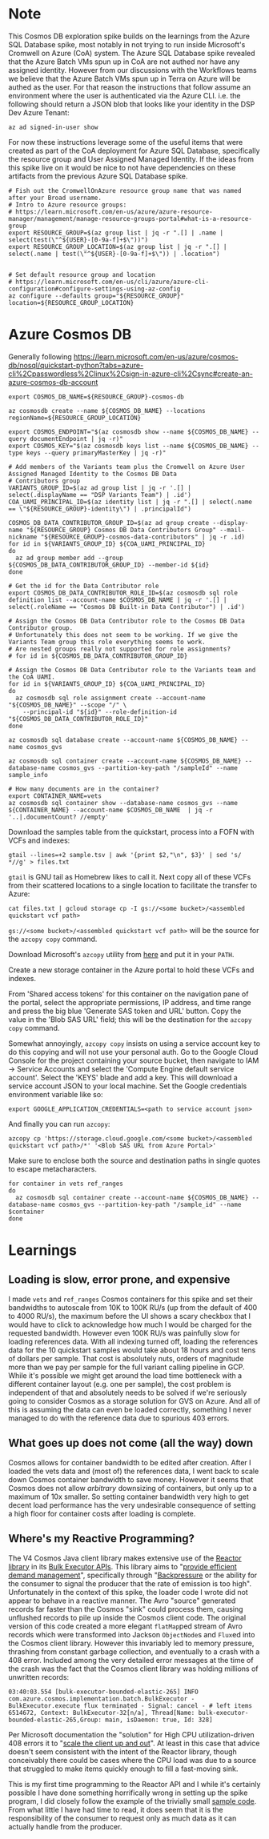 # **Note**

This Cosmos DB exploration spike builds on the learnings from the Azure SQL Database spike, most notably in not trying
to run inside Microsoft's Cromwell on Azure (CoA) system. The Azure SQL Database spike revealed that the Azure Batch VMs
spun up in CoA are not authed nor have any assigned identity. However from our discussions with the Workflows teams we
believe that the Azure Batch VMs spun up in Terra on Azure will be authed as the user. For that reason the instructions
that follow assume an environment where the user is authenticated via the Azure CLI. i.e. the following should return a
JSON blob that looks like your identity in the DSP Dev Azure Tenant:

```
az ad signed-in-user show
```

For now these instructions leverage some of the useful items that were created as part of the CoA deployment for
Azure SQL Database, specifically the resource group and User Assigned Managed Identity. If the ideas from this spike
live on it would be nice to not have dependencies on these artifacts from the previous Azure SQL Database spike.

```
# Fish out the CromwellOnAzure resource group name that was named after your Broad username.
# Intro to Azure resource groups:
# https://learn.microsoft.com/en-us/azure/azure-resource-manager/management/manage-resource-groups-portal#what-is-a-resource-group
export RESOURCE_GROUP=$(az group list | jq -r ".[] | .name | select(test(\"^${USER}-[0-9a-f]+$\"))")
export RESOURCE_GROUP_LOCATION=$(az group list | jq -r ".[] | select(.name | test(\"^${USER}-[0-9a-f]+$\")) | .location")


# Set default resource group and location
# https://learn.microsoft.com/en-us/cli/azure/azure-cli-configuration#configure-settings-using-az-config 
az configure --defaults group="${RESOURCE_GROUP}" location=${RESOURCE_GROUP_LOCATION}
```

# Azure Cosmos DB

Generally
following https://learn.microsoft.com/en-us/azure/cosmos-db/nosql/quickstart-python?tabs=azure-cli%2Cpasswordless%2Clinux%2Csign-in-azure-cli%2Csync#create-an-azure-cosmos-db-account

```
export COSMOS_DB_NAME=${RESOURCE_GROUP}-cosmos-db

az cosmosdb create --name ${COSMOS_DB_NAME} --locations regionName=${RESOURCE_GROUP_LOCATION}

export COSMOS_ENDPOINT="$(az cosmosdb show --name ${COSMOS_DB_NAME} --query documentEndpoint | jq -r)"
export COSMOS_KEY="$(az cosmosdb keys list --name ${COSMOS_DB_NAME} --type keys --query primaryMasterKey | jq -r)"

# Add members of the Variants team plus the Cromwell on Azure User Assigned Managed Identity to the Cosmos DB Data
# Contributors group
VARIANTS_GROUP_ID=$(az ad group list | jq -r '.[] | select(.displayName == "DSP Variants Team") | .id')
COA_UAMI_PRINCIPAL_ID=$(az identity list | jq -r ".[] | select(.name == \"${RESOURCE_GROUP}-identity\") | .principalId")

COSMOS_DB_DATA_CONTRIBUTOR_GROUP_ID=$(az ad group create --display-name "${RESOURCE_GROUP} Cosmos DB Data Contributors Group" --mail-nickname "${RESOURCE_GROUP}-cosmos-data-contributors" | jq -r .id)
for id in ${VARIANTS_GROUP_ID} ${COA_UAMI_PRINCIPAL_ID}
do
  az ad group member add --group ${COSMOS_DB_DATA_CONTRIBUTOR_GROUP_ID} --member-id ${id}
done

# Get the id for the Data Contributor role
export COSMOS_DB_DATA_CONTRIBUTOR_ROLE_ID=$(az cosmosdb sql role definition list --account-name $COSMOS_DB_NAME | jq -r '.[] | select(.roleName == "Cosmos DB Built-in Data Contributor") | .id')

# Assign the Cosmos DB Data Contributor role to the Cosmos DB Data Contributor group.
# Unfortunately this does not seem to be working. If we give the Variants Team group this role everything seems to work.
# Are nested groups really not supported for role assignments?
# for id in ${COSMOS_DB_DATA_CONTRIBUTOR_GROUP_ID}

# Assign the Cosmos DB Data Contributor role to the Variants team and the CoA UAMI.
for id in ${VARIANTS_GROUP_ID} ${COA_UAMI_PRINCIPAL_ID}
do
  az cosmosdb sql role assignment create --account-name "${COSMOS_DB_NAME}" --scope "/" \
    --principal-id "${id}" --role-definition-id "${COSMOS_DB_DATA_CONTRIBUTOR_ROLE_ID}"
done

az cosmosdb sql database create --account-name ${COSMOS_DB_NAME} --name cosmos_gvs

az cosmosdb sql container create --account-name ${COSMOS_DB_NAME} --database-name cosmos_gvs --partition-key-path "/sampleId" --name sample_info

# How many documents are in the container?
export CONTAINER_NAME=vets
az cosmosdb sql container show --database-name cosmos_gvs --name ${CONTAINER_NAME} --account-name $COSMOS_DB_NAME  | jq -r '..|.documentCount? //empty'

```

Download the samples table from the quickstart, process into a FOFN with VCFs and indexes:

```
gtail --lines=+2 sample.tsv | awk '{print $2,"\n", $3}' | sed 's/ *//g' > files.txt
```

`gtail` is GNU tail as Homebrew likes to call it. Next copy all of these VCFs from their scattered locations to a single
location to facilitate the transfer to Azure:

```
cat files.txt | gcloud storage cp -I gs://<some bucket>/<assembled quickstart vcf path>
```

`gs://<some bucket>/<assembled quickstart vcf path>` will be the source for the `azcopy copy` command.

Download Microsoft's `azcopy` utility
from [here](https://learn.microsoft.com/en-us/azure/storage/common/storage-use-azcopy-v10)
and put it in your `PATH`.

Create a new storage container in the Azure portal to hold these VCFs and indexes.

From 'Shared access tokens' for this container on the navigation pane of the portal, select the appropriate permissions,
IP address, and time range and press the big blue 'Generate SAS token and URL' button. Copy the value in the 'Blob SAS
URL' field; this will be the destination for the `azcopy copy` command.

Somewhat annoyingly, `azcopy copy` insists on using a service account key to do this copying and will not use your
personal auth. Go to the Google Cloud Console for the project containing your source bucket, then navigate to IAM ->
Service Accounts and select the 'Compute Engine default service account'. Select the 'KEYS' blade and add a key. This
will download a service account JSON to your local machine. Set the Google credentials environment variable like so:

```
export GOOGLE_APPLICATION_CREDENTIALS=<path to service account json>
```

And finally you can run `azcopy`:

```
azcopy cp 'https://storage.cloud.google.com/<some bucket>/<assembled quickstart vcf path>/*' '<Blob SAS URL from Azure Portal>'
```

Make sure to enclose both the source and destination paths in single quotes to escape metacharacters.

```
for container in vets ref_ranges
do
  az cosmosdb sql container create --account-name ${COSMOS_DB_NAME} --database-name cosmos_gvs --partition-key-path "/sample_id" --name $container
done
```

# Learnings

## Loading is slow, error prone, and expensive

I made `vets` and `ref_ranges` Cosmos containers for this spike and set their bandwidths to autoscale from 10K to 100K
RU/s (up from the default of 400 to 4000 RU/s), the maximum before the UI shows a scary checkbox that I would have to
click to acknowledge how much I would be charged for the requested bandwidth. However even 100K RU/s was painfully slow
for loading references data. With all indexing turned off, loading the references data for the 10 quickstart samples
would take about 18 hours and cost tens of dollars per sample. That cost is absolutely nuts, orders of magnitude more
than we pay per sample for the full variant calling pipeline in GCP. While it's possible we might get around the load
time bottleneck with a different container layout (e.g. one per sample), the cost problem is independent of that and
absolutely needs to be solved if we're seriously going to consider Cosmos as a storage solution for GVS on Azure. And
all of this is assuming the data can even be loaded correctly, something I never managed to do with the reference data
due to spurious 403 errors.

## What goes up does not come (all the way) down

Cosmos allows for container bandwidth to be edited after creation. After I loaded the vets data and (most of) the
references data, I went back to scale down Cosmos container bandwidth to save money. However it seems that Cosmos does
not allow *arbitrary* downsizing of containers, but only up to a maximum of 10x smaller. So setting container bandwidth
very high to get decent load performance has the very undesirable consequence of setting a high floor for container
costs after loading is complete.

## Where's my Reactive Programming?

The V4 Cosmos Java client library makes extensive use of
the [Reactor library](https://projectreactor.io/docs/core/release/reference/) in
its [Bulk Executor APIs](https://learn.microsoft.com/en-us/azure/cosmos-db/bulk-executor-overview).
This library aims to "[provide efficient demand management](https://projectreactor.io/)", specifically
through "[Backpressure](https://projectreactor.io/docs/core/release/reference/#_from_imperative_to_reactive_programming)
or the ability for the consumer to signal the producer that the rate of emission is too high". Unfortunately in the
context of this spike, the loader code I wrote did not appear to behave in a reactive manner. The Avro "source"
generated records far faster than the Cosmos "sink" could process them, causing unflushed records to pile up inside the
Cosmos client code. The original version of this code created a more elegant `flatMap`ped stream of Avro records which
were transformed into Jackson `ObjectNode`s and `Flux`ed into the Cosmos client library. However this invariably led to
memory pressure, thrashing from constant garbage collection, and eventually to a crash with a 408 error. Included among
the very detailed error messages at the time of the crash was the fact that the Cosmos client library was holding
millions of unwritten records:

```
03:40:03.554 [bulk-executor-bounded-elastic-265] INFO com.azure.cosmos.implementation.batch.BulkExecutor - BulkExecutor.execute flux terminated - Signal: cancel - # left items 6514672, Context: BulkExecutor-32[n/a], Thread[Name: bulk-executor-bounded-elastic-265,Group: main, isDaemon: true, Id: 328]
```

Per Microsoft documentation the "solution" for High CPU utilization-driven 408 errors it to
"[scale the client up and out](https://learn.microsoft.com/en-us/azure/cosmos-db/nosql/troubleshoot-java-sdk-request-timeout#solution)".
At least in this case that advice doesn't seem consistent with the intent of the Reactor library, though conceivably
there could be cases where the CPU load was due to a source that struggled to make items quickly enough to fill a
fast-moving sink.

This is my first time programming to the Reactor API and I while it's certainly possible I have done something
horrifically wrong in setting up the spike program, I did closely follow the example of the trivially
small [sample code](https://github.com/Azure-Samples/azure-cosmos-java-sql-api-samples/blob/main/src/main/java/com/azure/cosmos/examples/bulk/async/SampleBulkQuickStartAsync.java).
From what little I have had time to read, it does seem that it is the responsibility of the consumer to request only
as much data as it can actually handle from the producer.
